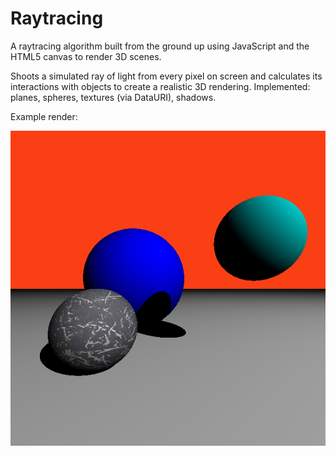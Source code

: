 # Raytracing
A raytracing algorithm built from the ground up using JavaScript and the HTML5 canvas to render 3D scenes.

Shoots a simulated ray of light from every pixel on screen and calculates its interactions with objects to create a realistic 3D rendering. Implemented: planes, spheres, textures (via DataURI), shadows.

Example render:

![example render](https://raw.githubusercontent.com/matthewcaren/raytracing/master/scene.png)
